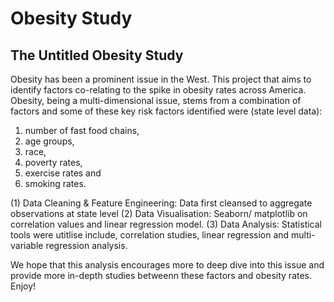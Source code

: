 # Obesity Study
## The Untitled Obesity Study 

Obesity has been a prominent issue in the West. This project that aims to identify factors co-relating to the spike in obesity rates across America. Obesity, being a multi-dimensional issue, stems from a combination of factors and some of these key risk factors identified were (state level data): 
1. number of fast food chains, 
2. age groups, 
3. race, 
4. poverty rates, 
5. exercise rates and 
6. smoking rates. 

(1) Data Cleaning & Feature Engineering:  Data first cleansed to aggregate observations at state level (2) Data Visualisation: Seaborn/ matplotlib on correlation values and linear regression model. (3) Data Analysis: Statistical tools were utitlise include, correlation studies, linear regression and multi-variable regression analysis. 

We hope that this analysis encourages more to deep dive into this issue and provide more in-depth studies betweenn these factors and obesity rates. Enjoy! 
